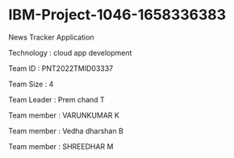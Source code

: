 # IBM-Project-1046-1658336383
News Tracker Application




Technology : cloud app development




Team ID : PNT2022TMID03337




Team Size : 4




Team Leader : Prem chand T




Team member : VARUNKUMAR K




Team member : Vedha dharshan B




Team member : SHREEDHAR M
